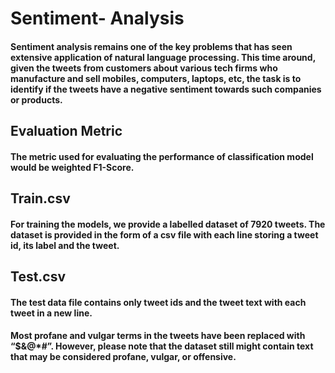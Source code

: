 # Sentiment- Analysis

#### Sentiment analysis remains one of the key problems that has seen extensive application of natural language processing. This time around, given the tweets from customers about various tech firms who manufacture and sell mobiles, computers, laptops, etc, the task is to identify if the tweets have a negative sentiment towards such companies or products.

## Evaluation Metric

#### The metric used for evaluating the performance of classification model would be weighted F1-Score.

## Train.csv
#### For training the models, we provide a labelled dataset of 7920 tweets. The dataset is provided in the form of a csv file with each line storing a tweet id, its label and the tweet.

## Test.csv
#### The test data file contains only tweet ids and the tweet text with each tweet in a new line.

#### Most profane and vulgar terms in the tweets have been replaced with “$&@*#”. However, please note that the dataset still might contain text that may be considered profane, vulgar, or offensive.
